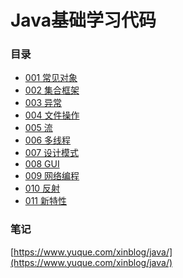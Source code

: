 # Java基础学习代码

### 目录
- [001 常见对象](https://github.com/gitaxin/MyJava/tree/master/001常见对象)
- [002 集合框架](https://github.com/gitaxin/MyJava/tree/master/002集合框架)
- [003 异常]()
- [004 文件操作]()
- [005 流]()
- [006 多线程]()
- [007 设计模式]()
- [008 GUI]()
- [009 网络编程]()
- [010 反射]()
- [011 新特性]()

### 笔记
[https://www.yuque.com/xinblog/java/](https://www.yuque.com/xinblog/java/)

